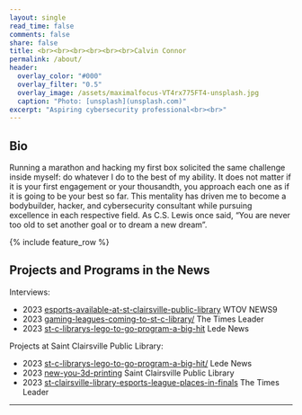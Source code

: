 ```yaml
---
layout: single
read_time: false
comments: false
share: false
title: <br><br><br><br><br><br>Calvin Connor
permalink: /about/
header:
  overlay_color: "#000"
  overlay_filter: "0.5"
  overlay_image: /assets/maximalfocus-VT4rx775FT4-unsplash.jpg
  caption: "Photo: [unsplash](unsplash.com)"
excerpt: "Aspiring cybersecurity professional<br><br>"
---
```


## Bio
Running a marathon and hacking my first box solicited the same challenge inside myself: do whatever I do to the best of my ability. It does not matter if it is your first engagement or your thousandth, you approach each one as if it is going to be your best so far. This mentality has driven me to become a bodybuilder, hacker, and cybersecurity consultant while pursuing excellence in each respective field. As C.S. Lewis once said, “You are never too old to set another goal or to dream a new dream”.

<div id='featured'></div>

{% include feature_row %}

## Projects and Programs in the News
Interviews:
* 2023 [esports-available-at-st-clairsville-public-library](https://wtov9.com/news/local/esports-available-at-st-clairsville-public-library) WTOV NEWS9
* 2023 [gaming-leagues-coming-to-st-c-library/](https://www.timesleaderonline.com/news/local-news/2023/01/gaming-leagues-coming-to-st-c-library/) The Times Leader
* 2023 [st-c-librarys-lego-to-go-program-a-big-hit](https://ledenews.com/st-c-librarys-lego-to-go-program-a-big-hit/) Lede News

Projects at Saint Clairsville Public Library: 
* 2023 [st-c-librarys-lego-to-go-program-a-big-hit/](https://ledenews.com/st-c-librarys-lego-to-go-program-a-big-hit/) Lede News
* 2023 [new-you-3d-printing](https://stclibrary.org/content/new-you-3d-printing) Saint Clairsville Public Library
* 2023 [st-clairsville-library-esports-league-places-in-finals](https://www.timesleaderonline.com/news/local-news/2023/12/st-clairsville-library-esports-league-places-in-finals/) The Times Leader

---
